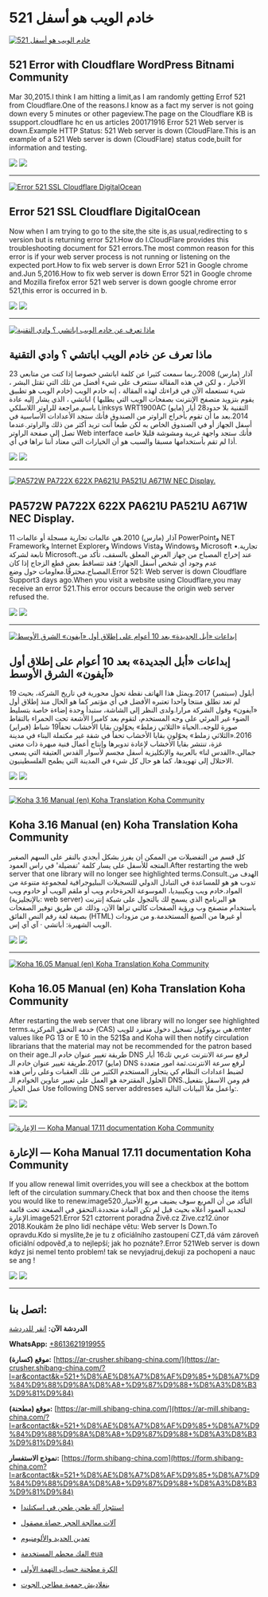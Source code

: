 # 521 خادم الويب هو أسفل

<a href="https://swt.shibang-china.com/?l=ar&img&k=521+%D8%AE%D8%A7%D8%AF%D9%85+%D8%A7%D9%84%D9%88%D9%8A%D8%A8+%D9%87%D9%88+%D8%A3%D8%B3%D9%81%D9%84" target="_blank">![521 خادم الويب هو أسفل](http://static.shibang-china.com/all-800x300/1105.jpg)</a>

## 521 Error with Cloudflare WordPress Bitnami Community
Mar 30,2015.I think I am hitting a limit,as I am randomly getting Errof 521 from Cloudflare.One of the reasons.I know as a fact my server is not going down every 5 minutes or other pageview.The page on the Cloudflare KB is ssupport.cloudflare hc en us articles 200171916 Error 521 Web server is down.Example HTTP Status: 521 Web server is down (CloudFlare.This is an example of a 521 Web server is down (CloudFlare) status code,built for information and testing.


<a href="https://whatsapp.shibangsoft.com/WhatsApp.php" target="_blank" title="WhatsApp">![](http://static.shibang-china.com/icon/whatsapp.png)</a> <a href="https://swt.shibang-china.com/?l=ar&icon&k=521+%D8%AE%D8%A7%D8%AF%D9%85+%D8%A7%D9%84%D9%88%D9%8A%D8%A8+%D9%87%D9%88+%D8%A3%D8%B3%D9%81%D9%84" target="_blank">![](http://static.shibang-china.com/icon/chat-ar.png)</a>

---

<a href="https://swt.shibang-china.com/?l=ar&img&k=521+%D8%AE%D8%A7%D8%AF%D9%85+%D8%A7%D9%84%D9%88%D9%8A%D8%A8+%D9%87%D9%88+%D8%A3%D8%B3%D9%81%D9%84" target="_blank">![Error 521 SSL Cloudflare DigitalOcean](http://static.shibang-china.com/all-800x300/14.jpg)</a>

## Error 521 SSL Cloudflare DigitalOcean
Now when I am trying to go to the site,the site is,as usual,redirecting to s version but is returning error 521.How do I.CloudFlare provides this troubleshooting document for 521 errors.The most common reason for this error is if your web server process is not running or listening on the expected port.How to fix web server is down Error 521 in Google chrome and.Jun 5,2016.How to fix web server is down Error 521 in Google chrome and Mozilla firefox error 521 web server is down google chrome error 521,this error is occurred in b.


<a href="https://whatsapp.shibangsoft.com/WhatsApp.php" target="_blank" title="WhatsApp">![](http://static.shibang-china.com/icon/whatsapp.png)</a> <a href="https://swt.shibang-china.com/?l=ar&icon&k=521+%D8%AE%D8%A7%D8%AF%D9%85+%D8%A7%D9%84%D9%88%D9%8A%D8%A8+%D9%87%D9%88+%D8%A3%D8%B3%D9%81%D9%84" target="_blank">![](http://static.shibang-china.com/icon/chat-ar.png)</a>

---

<a href="https://swt.shibang-china.com/?l=ar&img&k=521+%D8%AE%D8%A7%D8%AF%D9%85+%D8%A7%D9%84%D9%88%D9%8A%D8%A8+%D9%87%D9%88+%D8%A3%D8%B3%D9%81%D9%84" target="_blank">![ماذا تعرف عن خادم الويب اباتشي ؟ وادي التقنية](http://static.shibang-china.com/all-800x300/696.jpg)</a>

## ماذا تعرف عن خادم الويب اباتشي ؟ وادي التقنية
23 آذار (مارس) 2008.ربما سمعت كثيرا عن كلمة اباتشي خصوصا إذا كنت من متابعي الأخبار ، و لكن في هذه المقالة سنتعرف على شيء أفضل من تلك التي تقتل البشر ، شيء تستعمله الآن في قراءتك لهذه المقالة ، إنه خادم الويب (خادم الويب هو تطبيق يقوم بتزويد متصفح الإنترنت بصفحات الويب التي يطلبها ) اباتشي ، الذي يشار إليه عادة باسم.مراجعة للراوتر اللاسلكي Linksys WRT1900AC التقنية بلا حدود28 أيار (مايو) 2014.بعد ما أن تقوم بأخراج الراوتر من الصندوق فأنك ستجد الأعدادات الأساسية في أسفل الجهاز أو في الصندوق الخاص به لكن طبعا أنت تريد أكثر من ذلك والراوتر.عندما تصل إلى صفحة الراوتر Web interface فأنك ستجد واجهة غريبة ومشوشة قليلا خاصة أذا لم تقم بأستخدامها مسبقا والسبب هو أن الخيارات التي معتاد أننا نراها في أي.


<a href="https://whatsapp.shibangsoft.com/WhatsApp.php" target="_blank" title="WhatsApp">![](http://static.shibang-china.com/icon/whatsapp.png)</a> <a href="https://swt.shibang-china.com/?l=ar&icon&k=521+%D8%AE%D8%A7%D8%AF%D9%85+%D8%A7%D9%84%D9%88%D9%8A%D8%A8+%D9%87%D9%88+%D8%A3%D8%B3%D9%81%D9%84" target="_blank">![](http://static.shibang-china.com/icon/chat-ar.png)</a>

---

<a href="https://swt.shibang-china.com/?l=ar&img&k=521+%D8%AE%D8%A7%D8%AF%D9%85+%D8%A7%D9%84%D9%88%D9%8A%D8%A8+%D9%87%D9%88+%D8%A3%D8%B3%D9%81%D9%84" target="_blank">![PA572W PA722X 622X PA621U PA521U A671W NEC Display.](http://static.shibang-china.com/all-800x300/1065.jpg)</a>

## PA572W PA722X 622X PA621U PA521U A671W NEC Display.
11 آذار (مارس) 2010.هي عالمات تجارية مسجلة أو عالمات PowerPointو NET Frameworkو Internet Explorerو Windows Vistaو Windowsو Microsoft •.تجارية تابعة لشركة Microsoft.عند إخراج المصباح من جهاز العرض المعلق بالسقف، تأكد من عدم وجود أي شخص أسفل الجهاز؛ فقد تتساقط بعض قطع الزجاج إذا كان المصباح.محترقًا.ﻣﻌﻟوﻣﺎت ﺣول وﺿﻊ.Error 521: Web server is down Cloudflare Support3 days ago.When you visit a website using Cloudflare,you may receive an error 521.This error occurs because the origin web server refused the.


<a href="https://whatsapp.shibangsoft.com/WhatsApp.php" target="_blank" title="WhatsApp">![](http://static.shibang-china.com/icon/whatsapp.png)</a> <a href="https://swt.shibang-china.com/?l=ar&icon&k=521+%D8%AE%D8%A7%D8%AF%D9%85+%D8%A7%D9%84%D9%88%D9%8A%D8%A8+%D9%87%D9%88+%D8%A3%D8%B3%D9%81%D9%84" target="_blank">![](http://static.shibang-china.com/icon/chat-ar.png)</a>

---

<a href="https://swt.shibang-china.com/?l=ar&img&k=521+%D8%AE%D8%A7%D8%AF%D9%85+%D8%A7%D9%84%D9%88%D9%8A%D8%A8+%D9%87%D9%88+%D8%A3%D8%B3%D9%81%D9%84" target="_blank">![إبداعات «أبل الجديدة» بعد 10 أعوام على إطلاق أول «آيفون» الشرق الأوسط](http://static.shibang-china.com/all-800x300/419.jpg)</a>

## إبداعات «أبل الجديدة» بعد 10 أعوام على إطلاق أول «آيفون» الشرق الأوسط
19 أيلول (سبتمبر) 2017.ويمثل هذا الهاتف نقطة تحول محورية في تاريخ الشركة، بحيث لم تعد تطلق منتجا واحدا تعتبره الأفضل في أي مؤتمر كما هو الحال منذ إطلاق أول «آيفون» وقول الشركة مرارا.ولدى النظر إلى الشاشة، ستبدأ وحدة إضاءة خاصة بتسليط الضوء غير المرئي على وجه المستخدم، لتقوم بعد كاميرا الأشعة تحت الحمراء بالتقاط صورة للوجه،.الحياة «الثلاثي زملط» يحوّلون بقايا الأخشاب تحفاً19 شباط (فبراير) 2016.«الثلاثي زملط» يحوّلون بقايا الأخشاب تحفاً في شقة غير مكتملة البناء في مدينة غزة، تنتشر بقايا الأخشاب لإعادة تدويرها وإنتاج أعمال فنية مبهرة ذات معنى جمالي.«القدس لنا» بالعربية والإنكليزية أسفل مجسم لأسوار القدس العتيقة التي يسعى الاحتلال إلى تهويدها، كما هو حال كل شيء في المدينة التي يطمح الفلسطينيون.


<a href="https://whatsapp.shibangsoft.com/WhatsApp.php" target="_blank" title="WhatsApp">![](http://static.shibang-china.com/icon/whatsapp.png)</a> <a href="https://swt.shibang-china.com/?l=ar&icon&k=521+%D8%AE%D8%A7%D8%AF%D9%85+%D8%A7%D9%84%D9%88%D9%8A%D8%A8+%D9%87%D9%88+%D8%A3%D8%B3%D9%81%D9%84" target="_blank">![](http://static.shibang-china.com/icon/chat-ar.png)</a>

---

<a href="https://swt.shibang-china.com/?l=ar&img&k=521+%D8%AE%D8%A7%D8%AF%D9%85+%D8%A7%D9%84%D9%88%D9%8A%D8%A8+%D9%87%D9%88+%D8%A3%D8%B3%D9%81%D9%84" target="_blank">![Koha 3.16 Manual (en) Koha Translation Koha Community](http://static.shibang-china.com/all-800x300/1504.jpg)</a>

## Koha 3.16 Manual (en) Koha Translation Koha Community
كل قسم من التفضيلات من الممكن ان يفرز بشكل أبجدي بالنقر على السهم الصغير المتجه للأسفل على يسار كلمة &#39;تفضيلة&#39; في راس العمود.After restarting the web server that one library will no longer see highlighted terms.Consult.الهدف من تدوب هو هو للمساعدة في التبادل الدولي للتسجيلات الببليوجرافية لمجموعة متنوعة من المواد.خادم ويب ويكيبيديا، الموسوعة الحرةخادم ويب أو ملقم الويب أو خادوم ويب (بالإنجليزية: web server) هو البرنامج الذي يسمح لك بالتجول على شبكة إنترنت باستخدام متصفح وب ورؤية الصفحات كالتي تراها الآن، وذلك عن طريق توفير الصفحات بصيغة لغة رقم النص الفائق (HTML) أو غيرها من الصيغ المستخدمة.و من مزودات الويب الشهيرة: أباتشي &middot; آي آي إس.


<a href="https://whatsapp.shibangsoft.com/WhatsApp.php" target="_blank" title="WhatsApp">![](http://static.shibang-china.com/icon/whatsapp.png)</a> <a href="https://swt.shibang-china.com/?l=ar&icon&k=521+%D8%AE%D8%A7%D8%AF%D9%85+%D8%A7%D9%84%D9%88%D9%8A%D8%A8+%D9%87%D9%88+%D8%A3%D8%B3%D9%81%D9%84" target="_blank">![](http://static.shibang-china.com/icon/chat-ar.png)</a>

---

<a href="https://swt.shibang-china.com/?l=ar&img&k=521+%D8%AE%D8%A7%D8%AF%D9%85+%D8%A7%D9%84%D9%88%D9%8A%D8%A8+%D9%87%D9%88+%D8%A3%D8%B3%D9%81%D9%84" target="_blank">![Koha 16.05 Manual (en) Koha Translation Koha Community](http://static.shibang-china.com/all-800x300/1111.jpg)</a>

## Koha 16.05 Manual (en) Koha Translation Koha Community
After restarting the web server that one library will no longer see highlighted terms.خدمة التحقق المركزية (CAS) هي بروتوكول تسجيل دخول منفرد للويب.enter values like PG 13 or E 10 in the 521$a and Koha will then notify circulation librarians that the material may not be recommended for the patron based on their age.طريقة تغيير عنوان خادم الـ DNS لرفع سرعة الانترنت عربي تك16 أيار (مايو) 2017.طريقة تغيير عنوان خادم الـ DNS لرفع سرعة الانترنت.ثمة امور متعددة لضبط اعدادات النظام كي يتجاوز المستخدم الكثير من تلك العقبات وعلى رأس هذه الحلول المقترحة هو العمل على تغيير عناوين الخوادم الـ DNS.قم ومن الاسفل بتفعيل عمل الخيار Use following DNS server addresses واعمل ملأ البيانات التالية:.


<a href="https://whatsapp.shibangsoft.com/WhatsApp.php" target="_blank" title="WhatsApp">![](http://static.shibang-china.com/icon/whatsapp.png)</a> <a href="https://swt.shibang-china.com/?l=ar&icon&k=521+%D8%AE%D8%A7%D8%AF%D9%85+%D8%A7%D9%84%D9%88%D9%8A%D8%A8+%D9%87%D9%88+%D8%A3%D8%B3%D9%81%D9%84" target="_blank">![](http://static.shibang-china.com/icon/chat-ar.png)</a>

---

<a href="https://swt.shibang-china.com/?l=ar&img&k=521+%D8%AE%D8%A7%D8%AF%D9%85+%D8%A7%D9%84%D9%88%D9%8A%D8%A8+%D9%87%D9%88+%D8%A3%D8%B3%D9%81%D9%84" target="_blank">![الإعارة — Koha Manual 17.11 documentation Koha Community](http://static.shibang-china.com/all-800x300/536.jpg)</a>

## الإعارة — Koha Manual 17.11 documentation Koha Community
If you allow renewal limit overrides,you will see a checkbox at the bottom left of the circulation summary.Check that box and then choose the items you would like to renew.image520.التأكد من أن المربع سوف يضيف مربع الأختيار لتجديد العمود أعلاه بحيث قبل لم تكن المادة متجددة.التحقق في الصفحة تحت قائمة الإعارة.image521.Error 521 cztorrent poradna Živě.cz Zive.cz12.únor 2018.Koukám že plno lidí nechápe větu: Web server Is Down.To opravdu.Kdo si myslíte,že je tu z oficiálního zastoupení CZT,dá vám zároveň oficiální odpověď,a to nejlepší; jak ho poznáte?.Error 521Web server is down kdyz jsi nemel tento problem! tak se nevyjadruj,dekuji za pochopeni a nauc se ang !


<a href="https://whatsapp.shibangsoft.com/WhatsApp.php" target="_blank" title="WhatsApp">![](http://static.shibang-china.com/icon/whatsapp.png)</a> <a href="https://swt.shibang-china.com/?l=ar&icon&k=521+%D8%AE%D8%A7%D8%AF%D9%85+%D8%A7%D9%84%D9%88%D9%8A%D8%A8+%D9%87%D9%88+%D8%A3%D8%B3%D9%81%D9%84" target="_blank">![](http://static.shibang-china.com/icon/chat-ar.png)</a>

---
## اتصل بنا:

**الدردشة الآن:** [انقر للدردشة](https://swt.shibang-china.com?l=ar&contact&k=521+%D8%AE%D8%A7%D8%AF%D9%85+%D8%A7%D9%84%D9%88%D9%8A%D8%A8+%D9%87%D9%88+%D8%A3%D8%B3%D9%81%D9%84)

**WhatsApp:**  [+8613621919955](https://whatsapp.shibangsoft.com/WhatsApp.php)

**موقع (كسارة):** [https://ar-crusher.shibang-china.com/](https://ar-crusher.shibang-china.com/?l=ar&contact&k=521+%D8%AE%D8%A7%D8%AF%D9%85+%D8%A7%D9%84%D9%88%D9%8A%D8%A8+%D9%87%D9%88+%D8%A3%D8%B3%D9%81%D9%84)

**موقع (مطحنة):** [https://ar-mill.shibang-china.com/](https://ar-mill.shibang-china.com/?l=ar&contact&k=521+%D8%AE%D8%A7%D8%AF%D9%85+%D8%A7%D9%84%D9%88%D9%8A%D8%A8+%D9%87%D9%88+%D8%A3%D8%B3%D9%81%D9%84)

**نموذج الاستفسار:** [https://form.shibang-china.com](https://form.shibang-china.com?l=ar&contact&k=521+%D8%AE%D8%A7%D8%AF%D9%85+%D8%A7%D9%84%D9%88%D9%8A%D8%A8+%D9%87%D9%88+%D8%A3%D8%B3%D9%81%D9%84)

* [استئجار آلة طحن طحن في اسكتلندا](../30/%D8%A7%D8%B3%D8%AA%D8%A6%D8%AC%D8%A7%D8%B1%20%D8%A2%D9%84%D8%A9%20%D8%B7%D8%AD%D9%86%20%D8%B7%D8%AD%D9%86%20%D9%81%D9%8A%20%D8%A7%D8%B3%D9%83%D8%AA%D9%84%D9%86%D8%AF%D8%A7.md)

* [آلات معالجة الحجر حصاة مصقول](../27/%D8%A2%D9%84%D8%A7%D8%AA%20%D9%85%D8%B9%D8%A7%D9%84%D8%AC%D8%A9%20%D8%A7%D9%84%D8%AD%D8%AC%D8%B1%20%D8%AD%D8%B5%D8%A7%D8%A9%20%D9%85%D8%B5%D9%82%D9%88%D9%84.md)

* [تعدين الحديد والألومنيوم](../28/%D8%AA%D8%B9%D8%AF%D9%8A%D9%86%20%D8%A7%D9%84%D8%AD%D8%AF%D9%8A%D8%AF%20%D9%88%D8%A7%D9%84%D8%A3%D9%84%D9%88%D9%85%D9%86%D9%8A%D9%88%D9%85.md)

* [الفك محطم المستخدمة eua](../27/%D8%A7%D9%84%D9%81%D9%83%20%D9%85%D8%AD%D8%B7%D9%85%20%D8%A7%D9%84%D9%85%D8%B3%D8%AA%D8%AE%D8%AF%D9%85%D8%A9%20eua.md)

* [الكرة مطحنة حساب التهمة الأولى](../29/%D8%A7%D9%84%D9%83%D8%B1%D8%A9%20%D9%85%D8%B7%D8%AD%D9%86%D8%A9%20%D8%AD%D8%B3%D8%A7%D8%A8%20%D8%A7%D9%84%D8%AA%D9%87%D9%85%D8%A9%20%D8%A7%D9%84%D8%A3%D9%88%D9%84%D9%89.md)

* [بنغلاديش جمعية مطاحن الجوت](../27/%D8%A8%D9%86%D8%BA%D9%84%D8%A7%D8%AF%D9%8A%D8%B4%20%D8%AC%D9%85%D8%B9%D9%8A%D8%A9%20%D9%85%D8%B7%D8%A7%D8%AD%D9%86%20%D8%A7%D9%84%D8%AC%D9%88%D8%AA.md)